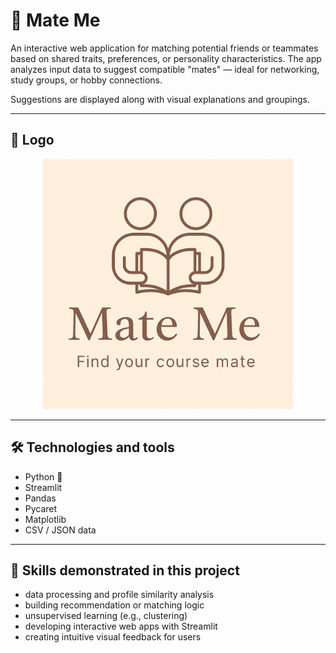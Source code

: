 # 🤝 Mate Me

An interactive web application for matching potential friends or teammates based on shared traits, preferences, or personality characteristics. The app analyzes input data to suggest compatible "mates" — ideal for networking, study groups, or hobby connections.

Suggestions are displayed along with visual explanations and groupings.

---

## 🔎 Logo

<p align="center">
  <img src="mateme.png" width="400" height="400">
</p>

---

## 🛠 Technologies and tools

- Python 🐍  
- Streamlit  
- Pandas  
- Pycaret 
- Matplotlib  
- CSV / JSON data  

---

## 🚀 Skills demonstrated in this project

- data processing and profile similarity analysis  
- building recommendation or matching logic  
- unsupervised learning (e.g., clustering)  
- developing interactive web apps with Streamlit  
- creating intuitive visual feedback for users  
